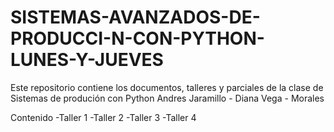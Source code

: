 # SISTEMAS-AVANZADOS-DE-PRODUCCI-N-CON-PYTHON-LUNES-Y-JUEVES
Este repositorio contiene los documentos, talleres y parciales de la clase de Sistemas de produción con Python Andres Jaramillo - Diana Vega - Morales 


Contenido
-Taller 1
-Taller 2
-Taller 3
-Taller 4
